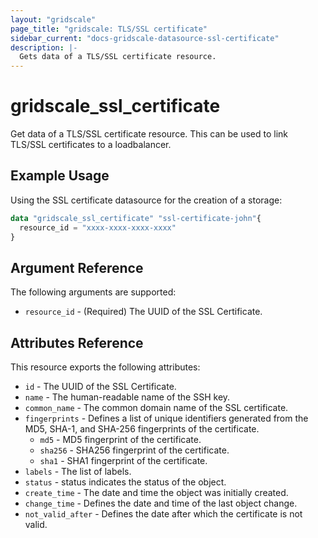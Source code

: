 ```yaml
---
layout: "gridscale"
page_title: "gridscale: TLS/SSL certificate"
sidebar_current: "docs-gridscale-datasource-ssl-certificate"
description: |-
  Gets data of a TLS/SSL certificate resource.
---
```


# gridscale_ssl_certificate

Get data of a TLS/SSL certificate resource. This can be used to link TLS/SSL certificates to a loadbalancer.

## Example Usage

Using the SSL certificate datasource for the creation of a storage:

```terraform
data "gridscale_ssl_certificate" "ssl-certificate-john"{
  resource_id = "xxxx-xxxx-xxxx-xxxx"
}
```

## Argument Reference

The following arguments are supported:

* `resource_id` - (Required) The UUID of the SSL Certificate.

## Attributes Reference

This resource exports the following attributes:

* `id` - The UUID of the SSL Certificate.
* `name` - The human-readable name of the SSH key.
* `common_name` - The common domain name of the SSL certificate.
* `fingerprints` - Defines a list of unique identifiers generated from the MD5, SHA-1, and SHA-256 fingerprints of the certificate.
    * `md5` - MD5 fingerprint of the certificate.
    * `sha256` - SHA256 fingerprint of the certificate.
    * `sha1` - SHA1 fingerprint of the certificate.
* `labels` - The list of labels.
* `status` - status indicates the status of the object.
* `create_time` - The date and time the object was initially created.
* `change_time` - Defines the date and time of the last object change.
* `not_valid_after` - Defines the date after which the certificate is not valid.
